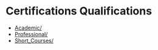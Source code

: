 # Certifications Qualifications

- [Academic/](./Academic/README.md)
- [Professional/](./Professional/README.md)
- [Short_Courses/](./Short_Courses/README.md)
